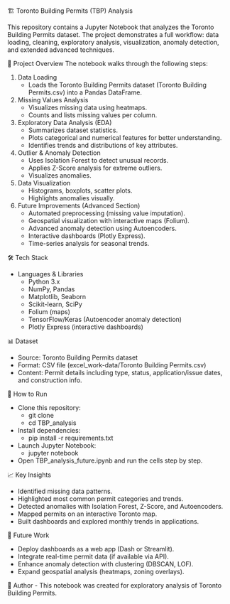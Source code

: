 🏗️ Toronto Building Permits (TBP) Analysis

This repository contains a Jupyter Notebook that analyzes the Toronto Building Permits dataset. The project demonstrates a full workflow: data loading, cleaning, exploratory analysis, visualization, anomaly detection, and extended advanced techniques.

📂 Project Overview
The notebook walks through the following steps:
1.  Data Loading
      -  Loads the Toronto Building Permits dataset (Toronto Building Permits.csv) into a Pandas DataFrame.
2.  Missing Values Analysis
      -  Visualizes missing data using heatmaps.
      -  Counts and lists missing values per column.
3.  Exploratory Data Analysis (EDA)
      -  Summarizes dataset statistics.
      -  Plots categorical and numerical features for better understanding.
      -  Identifies trends and distributions of key attributes.
4.  Outlier & Anomaly Detection
      -  Uses Isolation Forest to detect unusual records.
      -  Applies Z-Score analysis for extreme outliers.
      -  Visualizes anomalies.
5.  Data Visualization
      -  Histograms, boxplots, scatter plots.
      -  Highlights anomalies visually.
6.  Future Improvements (Advanced Section)
      -  Automated preprocessing (missing value imputation).
      -  Geospatial visualization with interactive maps (Folium).
      -  Advanced anomaly detection using Autoencoders.
      -  Interactive dashboards (Plotly Express).
      -  Time-series analysis for seasonal trends.

🛠️ Tech Stack
-  Languages & Libraries
    -  Python 3.x
    -  NumPy, Pandas
    -  Matplotlib, Seaborn
    -  Scikit-learn, SciPy
    -  Folium (maps)
    -  TensorFlow/Keras (Autoencoder anomaly detection)
    -  Plotly Express (interactive dashboards)

📊 Dataset
  -  Source: Toronto Building Permits dataset
  -  Format: CSV file (excel_work-data/Toronto Building Permits.csv)
  -  Content: Permit details including type, status, application/issue dates, and construction info.

🚀 How to Run
  -  Clone this repository:
        -  git clone <your-repo-url>
        -  cd TBP_analysis
  -  Install dependencies:
        -  pip install -r requirements.txt
  -  Launch Jupyter Notebook:
        -  jupyter notebook
  -  Open TBP_analysis_future.ipynb and run the cells step by step.

📈 Key Insights
  -  Identified missing data patterns.
  -  Highlighted most common permit categories and trends.
  -  Detected anomalies with Isolation Forest, Z-Score, and Autoencoders.
  -  Mapped permits on an interactive Toronto map.
  -  Built dashboards and explored monthly trends in applications.

🔮 Future Work
  -  Deploy dashboards as a web app (Dash or Streamlit).
  -  Integrate real-time permit data (if available via API).
  -  Enhance anomaly detection with clustering (DBSCAN, LOF).
  -  Expand geospatial analysis (heatmaps, zoning overlays).

📌 Author
      - This notebook was created for exploratory analysis of Toronto Building Permits.
